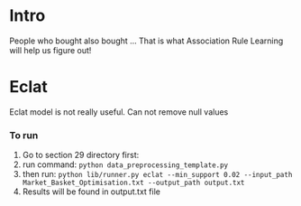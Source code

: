 # Intro
People who bought also bought ... That is what Association Rule Learning will help us figure out!

# Eclat
Eclat model is not really useful. Can not remove null values


### To run
1. Go to section 29 directory first:
2. run command:
`python data_preprocessing_template.py `
3. then run:
`python lib/runner.py eclat --min_support 0.02 --input_path Market_Basket_Optimisation.txt --output_path output.txt`
4. Results will be found in output.txt file
